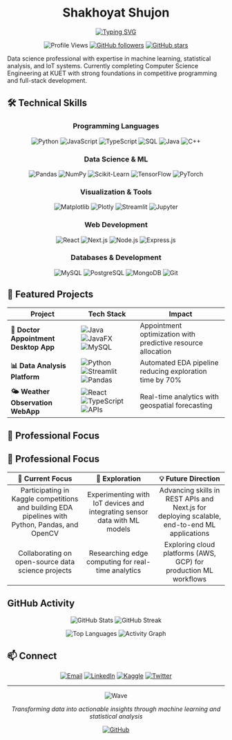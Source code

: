 <div align="center">

# Shakhoyat Shujon

[![Typing SVG](https://readme-typing-svg.herokuapp.com?font=Fira+Code&size=22&duration=3000&pause=1000&color=58A6FF&center=true&vCenter=true&width=600&lines=Data+Scientist+%7C+ML+Engineer;IoT+%2B+Machine+Learning+Specialist;Competitive+Programmer+%7C+600%2B+Problems;Building+Intelligent+Systems)](https://git.io/typing-svg)

![Profile Views](https://komarev.com/ghpvc/?username=Shakhoyat&color=58A6FF&style=flat-square&label=Profile+Views)
[![GitHub followers](https://img.shields.io/github/followers/Shakhoyat?label=Followers&style=social)](https://github.com/Shakhoyat?tab=followers)
[![GitHub stars](https://img.shields.io/github/stars/Shakhoyat?label=Stars&style=social)](https://github.com/Shakhoyat?tab=repositories)

</div>

Data science professional with expertise in machine learning, statistical analysis, and IoT systems. Currently completing Computer Science Engineering at KUET with strong foundations in competitive programming and full-stack development.

## 🛠️ Technical Skills

<div align="center">

### Programming Languages
![Python](https://img.shields.io/badge/Python-3776AB?style=for-the-badge&logo=python&logoColor=white)
![JavaScript](https://img.shields.io/badge/JavaScript-F7DF1E?style=for-the-badge&logo=javascript&logoColor=black)
![TypeScript](https://img.shields.io/badge/TypeScript-3178C6?style=for-the-badge&logo=typescript&logoColor=white)
![SQL](https://img.shields.io/badge/SQL-4479A1?style=for-the-badge&logo=postgresql&logoColor=white)
![Java](https://img.shields.io/badge/Java-ED8B00?style=for-the-badge&logo=java&logoColor=white)
![C++](https://img.shields.io/badge/C++-00599C?style=for-the-badge&logo=c%2B%2B&logoColor=white)

### Data Science & ML
![Pandas](https://img.shields.io/badge/Pandas-150458?style=for-the-badge&logo=pandas&logoColor=white)
![NumPy](https://img.shields.io/badge/NumPy-013243?style=for-the-badge&logo=numpy&logoColor=white)
![Scikit-Learn](https://img.shields.io/badge/Scikit--Learn-F7931E?style=for-the-badge&logo=scikit-learn&logoColor=white)
![TensorFlow](https://img.shields.io/badge/TensorFlow-FF6F00?style=for-the-badge&logo=tensorflow&logoColor=white)
![PyTorch](https://img.shields.io/badge/PyTorch-EE4C2C?style=for-the-badge&logo=pytorch&logoColor=white)

### Visualization & Tools
![Matplotlib](https://img.shields.io/badge/Matplotlib-11557C?style=for-the-badge&logo=plotly&logoColor=white)
![Plotly](https://img.shields.io/badge/Plotly-3F4F75?style=for-the-badge&logo=plotly&logoColor=white)
![Streamlit](https://img.shields.io/badge/Streamlit-FF4B4B?style=for-the-badge&logo=streamlit&logoColor=white)
![Jupyter](https://img.shields.io/badge/Jupyter-F37626?style=for-the-badge&logo=jupyter&logoColor=white)

### Web Development
![React](https://img.shields.io/badge/React-61DAFB?style=for-the-badge&logo=react&logoColor=black)
![Next.js](https://img.shields.io/badge/Next.js-000000?style=for-the-badge&logo=nextdotjs&logoColor=white)
![Node.js](https://img.shields.io/badge/Node.js-339933?style=for-the-badge&logo=nodedotjs&logoColor=white)
![Express.js](https://img.shields.io/badge/Express.js-000000?style=for-the-badge&logo=express&logoColor=white)

### Databases & Development
![MySQL](https://img.shields.io/badge/MySQL-4479A1?style=for-the-badge&logo=mysql&logoColor=white)
![PostgreSQL](https://img.shields.io/badge/PostgreSQL-336791?style=for-the-badge&logo=postgresql&logoColor=white)
![MongoDB](https://img.shields.io/badge/MongoDB-47A248?style=for-the-badge&logo=mongodb&logoColor=white)
![Git](https://img.shields.io/badge/Git-F05032?style=for-the-badge&logo=git&logoColor=white)

</div>

## 🚀 Featured Projects

<div align="center">

| Project | Tech Stack | Impact |
|---------|------------|--------|
| **🏥 Doctor Appointment Desktop App** | ![Java](https://img.shields.io/badge/Java-ED8B00?style=flat-square&logo=java&logoColor=white) ![JavaFX](https://img.shields.io/badge/JavaFX-007396?style=flat-square&logo=openjdk&logoColor=white) ![MySQL](https://img.shields.io/badge/MySQL-4479A1?style=flat-square&logo=mysql&logoColor=white) | Appointment optimization with predictive resource allocation |
| **📊 Data Analysis Platform** | ![Python](https://img.shields.io/badge/Python-3776AB?style=flat-square&logo=python&logoColor=white) ![Streamlit](https://img.shields.io/badge/Streamlit-FF4B4B?style=flat-square&logo=streamlit&logoColor=white) ![Pandas](https://img.shields.io/badge/Pandas-150458?style=flat-square&logo=pandas&logoColor=white) | Automated EDA pipeline reducing exploration time by 70% |
| **🌤️ Weather Observation WebApp** | ![React](https://img.shields.io/badge/React-61DAFB?style=flat-square&logo=react&logoColor=black) ![TypeScript](https://img.shields.io/badge/TypeScript-3178C6?style=flat-square&logo=typescript&logoColor=white) ![APIs](https://img.shields.io/badge/APIs-FF6B6B?style=flat-square) | Real-time analytics with geospatial forecasting |

</div>

## 🎯 Professional Focus

## 🎯 Professional Focus

<div align="center">

| 🔄 **Current Focus** | 🚀 **Exploration** | 💡 **Future Direction** |
|:--------------------:|:-----------------:|:----------------------:|
| Participating in Kaggle competitions and building EDA pipelines with Python, Pandas, and OpenCV | Experimenting with IoT devices and integrating sensor data with ML models | Advancing skills in REST APIs and Next.js for deploying scalable, end-to-end ML applications |
| Collaborating on open-source data science projects | Researching edge computing for real-time analytics | Exploring cloud platforms (AWS, GCP) for production ML workflows |

</div>


## GitHub Activity

<div align="center">

![GitHub Stats](https://github-readme-stats.vercel.app/api?username=Shakhoyat&show_icons=true&theme=radical&hide_border=true&bg_color=0D1117&title_color=58A6FF&text_color=C9D1D9&icon_color=1F6FEB)
![GitHub Streak](https://streak-stats.demolab.com?user=Shakhoyat&theme=github-dark-blue&hide_border=true&background=0D1117&ring=58A6FF&fire=58A6FF&currStreakLabel=C9D1D9)

![Top Languages](https://github-readme-stats.vercel.app/api/top-langs/?username=Shakhoyat&layout=compact&theme=radical&hide_border=true&bg_color=0D1117&title_color=58A6FF&text_color=C9D1D9&langs_count=6)
![Activity Graph](https://github-readme-activity-graph.vercel.app/graph?username=Shakhoyat&theme=github-compact&hide_border=true&bg_color=0D1117&color=58A6FF&line=1F6FEB&point=C9D1D9)

</div>

## 📫 Connect

<div align="center">

[![Email](https://img.shields.io/badge/Email-skt104.shujon@gmail.com-D14836?style=for-the-badge&logo=gmail&logoColor=white)](mailto:skt104.shujon@gmail.com)
[![LinkedIn](https://img.shields.io/badge/LinkedIn-Shakhoyat_Shujon-0077B5?style=for-the-badge&logo=linkedin&logoColor=white)](https://www.linkedin.com/in/shakhoyat-shujon-313ba5336/)
[![Kaggle](https://img.shields.io/badge/Kaggle-shakhoyatshujon-20BEFF?style=for-the-badge&logo=kaggle&logoColor=white)](https://www.kaggle.com/shakhoyatshujon)
[![Twitter](https://img.shields.io/badge/Twitter-@skt__rahman-1DA1F2?style=for-the-badge&logo=twitter&logoColor=white)](https://x.com/skt_rahman)

</div>

---

<div align="center">

![Wave](https://raw.githubusercontent.com/mayhemantt/mayhemantt/Update/svg/Bottom.svg)

*Transforming data into actionable insights through machine learning and statistical analysis*

[![GitHub](https://img.shields.io/badge/GitHub-Shakhoyat-181717?style=flat-square&logo=github)](https://github.com/Shakhoyat)

</div>
